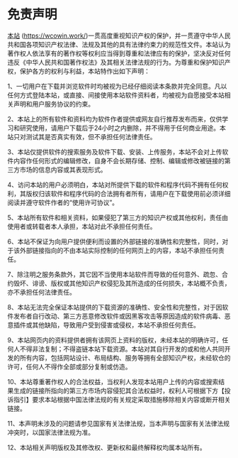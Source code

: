 # 免责声明

[本站](https://wcowin.work/) (https://wcowin.work/)一贯高度重视知识产权的保护，并一贯遵守中华人民共和国各项知识产权法律、法规及其他的具有法律约束力的规范性文件。本站认为著作权人依法享有的著作权等权利应当得到尊重和法律应有的保护，坚决反对任何违反《中华人民共和国著作权法》及其相关法律法规的行为。为尊重和保护知识产权，保护各方的权利与利益，本站特作出如下声明：

1、一切用户在下载并浏览软件时均被视为已经仔细阅读本条款并完全同意。凡以任何方式登陆本站，或直接、间接使用本站软件资料者，均被视为自愿接受本站相关声明和用户服务协议的约束。

2、本站上的所有软件和资料均为软件作者提供或网友自行推荐发布而来，仅供学习和研究使用，请用户下载后于24小时之内删除，并不得用于任何商业用途。本站只对测试其是否真实有效，但不承担任何法律责任。

3、本站仅提供软件的搜索服务及软件下载、安装、上传服务，本站不会对上传软件内容作任何形式的编辑修改，自身不会长期存储、控制、编辑或修改被链接的第三方市场的信息内容或其表现形式。

4、访问本站的用户必须明白，本站对所提供下载的软件和程序代码不拥有任何权利，其版权归该软件和程序代码的合法拥有者所有，请用户在下载使用前必须详细阅读并遵守软件作者的“使用许可协议”。

5、本站所有软件和相关资料，如果侵犯了第三方的知识产权或其他权利，责任由使用者或转载者本人承担，本站对此不承担任何责任。

6、本站不保证为向用户提供便利而设置的外部链接的准确性和完整性，同时，对于该外部链接指向的不由本站实际控制的任何网页上的内容，本站不承担任何责任。

7、除注明之服务条款外，其它因不当使用本站软件而导致的任何意外、疏忽、合约毁坏、诽谤、版权或其他知识产权侵犯及其所造成的任何损失，本站概不负责，亦不承担任何法律责任。

8、本站无法完全保证本站提供的下载资源的准确性、安全性和完整性，对于因软件发布者自行改动、第三方恶意修改软件或因黑客攻击等原因造成的软件病毒、恶意插件或其他缺陷，导致用户受到侵害或侵权，本站不承担任何责任。

9、本站网页内的资料提供者拥有该网页上资料的版权，未经本站的明确许可，任何人不得非法复制；不得盗链本站下载资源。本站对其自行开发的或和他人共同开发的所有内容，包括网站设计、布局结构、服务等拥有全部知识产权，未经软仓的许可，任何人不得作全部或部分复制或仿造。

10、本站尊重著作权人的合法权益，当权利人发现本站用户上传的内容或搜索结果生成的链接所指向的第三方市场内容侵犯其合法权益时，权利人可根据下方【投诉指引】要求本站根据中国法律法规的有关规定采取措施移除相关内容或断开相关链接。

11、本声明未涉及的问题请参见国家有关法律法规，当本声明与国家有关法律法规冲突时，以国家法律法规为准。

12、本站相关声明版权及其修改权、更新权和最终解释权均属本站所有。